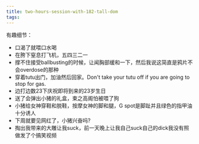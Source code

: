 ```yaml
---
title: two-hours-session-with-182-tall-dom
tags:
---
```


有趣细节：
* 口渴了就喂口水喝
* 在胯下窒息打飞机，五四三二一
* 撑不住接受ballbusting的时候，让闻胸部缓和一下，然后我说这简直是鸦片不会overdose的那种
* 穿着tutu出门，加油然后回家。Don't take your tutu off if you are going to stop for gas.
* 边打边数23下庆祝即将到来的23岁生日
* 送了会弹出小猪的礼盒，束之高阁怕被喂了狗
* 小猪给女神穿鞋和脱鞋，按摩女神的脚和腿，G spot是脚趾并且绿色的指甲油十分诱人
* 下周就要见网红了，小猪兴奋吗?
* 掏出我带来的大雕让我suck，前一天晚上让我自己suck自己的dick我没有照做发了个搞笑视频
